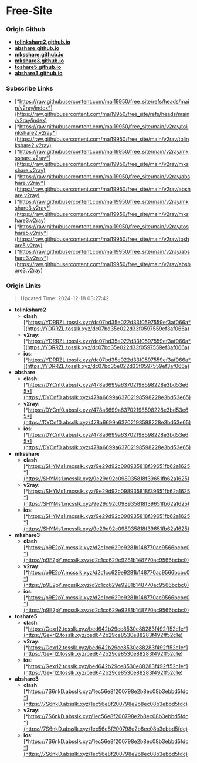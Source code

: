 # Free-Site

### Origin Github

- [**tolinkshare2.github.io**](https://github.com/tolinkshare2/tolinkshare2.github.io)
- [**abshare.github.io**](https://github.com/abshare/abshare.github.io)
- [**mksshare.github.io**](https://github.com/mksshare/mksshare.github.io)
- [**mkshare3.github.io**](https://github.com/mkshare3/mkshare3.github.io)
- [**toshare5.github.io**](https://github.com/toshare5/toshare5.github.io)
- [**abshare3.github.io**](https://github.com/abshare3/abshare3.github.io)

### Subscribe Links

- [*https://raw.githubusercontent.com/mai19950/free_site/refs/heads/main/v2ray/index*](https://raw.githubusercontent.com/mai19950/free_site/refs/heads/main/v2ray/index)
- [*https://raw.githubusercontent.com/mai19950/free_site/main/v2ray/tolinkshare2.v2ray*](https://raw.githubusercontent.com/mai19950/free_site/main/v2ray/tolinkshare2.v2ray)
- [*https://raw.githubusercontent.com/mai19950/free_site/main/v2ray/mksshare.v2ray*](https://raw.githubusercontent.com/mai19950/free_site/main/v2ray/mksshare.v2ray)
- [*https://raw.githubusercontent.com/mai19950/free_site/main/v2ray/abshare.v2ray*](https://raw.githubusercontent.com/mai19950/free_site/main/v2ray/abshare.v2ray)
- [*https://raw.githubusercontent.com/mai19950/free_site/main/v2ray/mkshare3.v2ray*](https://raw.githubusercontent.com/mai19950/free_site/main/v2ray/mkshare3.v2ray)
- [*https://raw.githubusercontent.com/mai19950/free_site/main/v2ray/toshare5.v2ray*](https://raw.githubusercontent.com/mai19950/free_site/main/v2ray/toshare5.v2ray)
- [*https://raw.githubusercontent.com/mai19950/free_site/main/v2ray/abshare3.v2ray*](https://raw.githubusercontent.com/mai19950/free_site/main/v2ray/abshare3.v2ray)

### Origin Links

> Updated Time: 2024-12-18 03:27:42

- **tolinkshare2**
  - **clash**: [*https://YDRRZL.tosslk.xyz/dc07bd35e022d33f0597559ef3af066a*](https://YDRRZL.tosslk.xyz/dc07bd35e022d33f0597559ef3af066a)
  - **v2ray**: [*https://YDRRZL.tosslk.xyz/dc07bd35e022d33f0597559ef3af066a*](https://YDRRZL.tosslk.xyz/dc07bd35e022d33f0597559ef3af066a)
  - **ios**: [*https://YDRRZL.tosslk.xyz/dc07bd35e022d33f0597559ef3af066a*](https://YDRRZL.tosslk.xyz/dc07bd35e022d33f0597559ef3af066a)
- **abshare**
  - **clash**: [*https://DYCnf0.absslk.xyz/478a6699a63702198598228e3bd53e65*](https://DYCnf0.absslk.xyz/478a6699a63702198598228e3bd53e65)
  - **v2ray**: [*https://DYCnf0.absslk.xyz/478a6699a63702198598228e3bd53e65*](https://DYCnf0.absslk.xyz/478a6699a63702198598228e3bd53e65)
  - **ios**: [*https://DYCnf0.absslk.xyz/478a6699a63702198598228e3bd53e65*](https://DYCnf0.absslk.xyz/478a6699a63702198598228e3bd53e65)
- **mksshare**
  - **clash**: [*https://SHYMs1.mcsslk.xyz/9e29d92c098935818f39651fb62a1625*](https://SHYMs1.mcsslk.xyz/9e29d92c098935818f39651fb62a1625)
  - **v2ray**: [*https://SHYMs1.mcsslk.xyz/9e29d92c098935818f39651fb62a1625*](https://SHYMs1.mcsslk.xyz/9e29d92c098935818f39651fb62a1625)
  - **ios**: [*https://SHYMs1.mcsslk.xyz/9e29d92c098935818f39651fb62a1625*](https://SHYMs1.mcsslk.xyz/9e29d92c098935818f39651fb62a1625)
- **mkshare3**
  - **clash**: [*https://p9E2pY.mcsslk.xyz/d2c1cc629e9281b148770ac9566bcbc0*](https://p9E2pY.mcsslk.xyz/d2c1cc629e9281b148770ac9566bcbc0)
  - **v2ray**: [*https://p9E2pY.mcsslk.xyz/d2c1cc629e9281b148770ac9566bcbc0*](https://p9E2pY.mcsslk.xyz/d2c1cc629e9281b148770ac9566bcbc0)
  - **ios**: [*https://p9E2pY.mcsslk.xyz/d2c1cc629e9281b148770ac9566bcbc0*](https://p9E2pY.mcsslk.xyz/d2c1cc629e9281b148770ac9566bcbc0)
- **toshare5**
  - **clash**: [*https://GexrI2.tosslk.xyz/bed642b29ce8530e88283f492ff52c1e*](https://GexrI2.tosslk.xyz/bed642b29ce8530e88283f492ff52c1e)
  - **v2ray**: [*https://GexrI2.tosslk.xyz/bed642b29ce8530e88283f492ff52c1e*](https://GexrI2.tosslk.xyz/bed642b29ce8530e88283f492ff52c1e)
  - **ios**: [*https://GexrI2.tosslk.xyz/bed642b29ce8530e88283f492ff52c1e*](https://GexrI2.tosslk.xyz/bed642b29ce8530e88283f492ff52c1e)
- **abshare3**
  - **clash**: [*https://7S6nkD.absslk.xyz/1ec56e8f200798e2b8ec08b3ebbd5fdc*](https://7S6nkD.absslk.xyz/1ec56e8f200798e2b8ec08b3ebbd5fdc)
  - **v2ray**: [*https://7S6nkD.absslk.xyz/1ec56e8f200798e2b8ec08b3ebbd5fdc*](https://7S6nkD.absslk.xyz/1ec56e8f200798e2b8ec08b3ebbd5fdc)
  - **ios**: [*https://7S6nkD.absslk.xyz/1ec56e8f200798e2b8ec08b3ebbd5fdc*](https://7S6nkD.absslk.xyz/1ec56e8f200798e2b8ec08b3ebbd5fdc)
